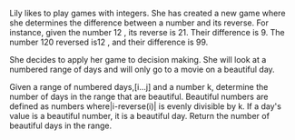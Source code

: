 Lily likes to play games with integers. She has created a new game where she determines the difference between a number and its reverse. For instance, given the number 12 , its reverse is 21. Their difference is 9. The number 120 reversed is12 , and their difference is 99.

She decides to apply her game to decision making. She will look at a numbered range of days and will only go to a movie on a beautiful day.

Given a range of numbered days,[i...j]  and a number k, determine the number of days in the range that are beautiful. Beautiful numbers are defined as numbers where|i-reverse(i)|  is evenly divisible by k. If a day's value is a beautiful number, it is a beautiful day. Return the number of beautiful days in the range.